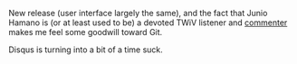 New release (user interface largely the same),
and the fact that Junio Hamano is
(or at least used to be)
a devoted TWiV listener and [commenter](https://disqus.com/by/juniochamano)
makes me feel some goodwill toward Git.

Disqus is turning into a bit of a time suck.
